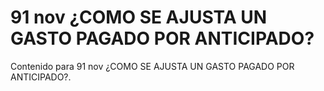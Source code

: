 # 91 nov  ¿COMO SE AJUSTA UN GASTO PAGADO POR ANTICIPADO?

Contenido para 91 nov  ¿COMO SE AJUSTA UN GASTO PAGADO POR ANTICIPADO?.